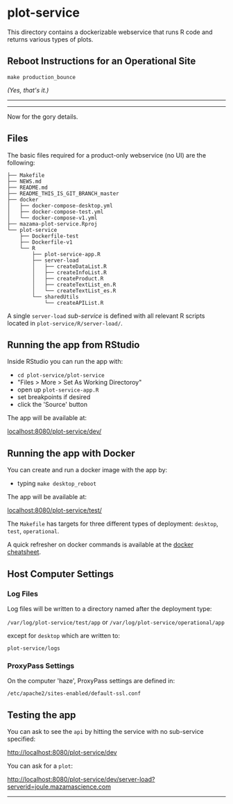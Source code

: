 # plot-service #

This directory contains a dockerizable webservice that runs R
code and returns various types of plots.

## Reboot Instructions for an Operational Site

```make production_bounce```

*(Yes, that's it.)*

***
***

Now for the gory details.

## Files ##

The basic files required for a product-only webservice (no UI) are the following:

```
├── Makefile
├── NEWS.md
├── README.md
├── README_THIS_IS_GIT_BRANCH_master
├── docker
│   ├── docker-compose-desktop.yml
│   ├── docker-compose-test.yml
│   └── docker-compose-v1.yml
├── mazama-plot-service.Rproj
└── plot-service
    ├── Dockerfile-test
    ├── Dockerfile-v1
    └── R
        ├── plot-service-app.R
        ├── server-load
        │   ├── createDataList.R
        │   ├── createInfoList.R
        │   ├── createProduct.R
        │   ├── createTextList_en.R
        │   └── createTextList_es.R
        └── sharedUtils
            └── createAPIList.R
```

A single `server-load` _sub-service_ is defined with all relevant R scripts
located in `plot-service/R/server-load/`.

## Running the app from RStudio ##

Inside RStudio you can run the app with:

 * `cd plot-service/plot-service`
 * "Files > More > Set As Working Directoroy"
 * open up `plot-service-app.R`
 * set breakpoints if desired
 * click the 'Source' button

The app will be available at:

[localhost:8080/plot-service/dev/](localhost:8080/plot-service/dev/)

## Running the app with Docker ##

You can create and run a docker image with the app by:

 * typing `make desktop_reboot`
 
The app will be available at:

[localhost:8080/plot-service/test/](localhost:8080/plot-service/test/)
 
The `Makefile` has targets for three different types of deployment: `desktop`, 
`test`, `operational`.

A quick refresher on docker commands is available at the 
[docker cheatsheet](https://github.com/wsargent/docker-cheat-sheet).

## Host Computer Settings ##

### Log Files ###

Log files will be written to a directory named after the deployment type:

`/var/log/plot-service/test/app` or `/var/log/plot-service/operational/app`

except for `desktop` which are written to:

`plot-service/logs`

### ProxyPass Settings ###

On the computer 'haze', ProxyPass settings are defined in:

`/etc/apache2/sites-enabled/default-ssl.conf`

## Testing the app ##

You can ask to see the `api` by hitting the service with no sub-service
specified:

[http://localhost:8080/plot-service/dev](http://localhost:8080/plot-service/dev)

You can ask for a `plot`:

[http://localhost:8080/plot-service/dev/server-load?serverid=joule.mazamascience.com](http://localhost:8080/plot-service/dev/server-load?serverid=joule.mazamascience.com)

***
